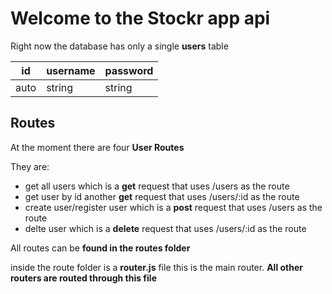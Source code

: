 # Welcome to the Stockr app api

Right now the database has only a single **users** table 

| id |username|password|
|----|--------|--------| 
|auto| string | string |

## Routes

At the moment there are four **User Routes**

They are:

- get all users which is a **get** request that uses /users as the route
- get user by id another **get** request that uses  /users/:id as the route
- create user/register user which is a **post** request that uses  /users as the route
- delte user which is a **delete** request that uses /users/:id as the route

All routes can be **found in the routes folder** 

inside the route folder is a **router.js** file this is the main router. **All other routers are routed through this file**

